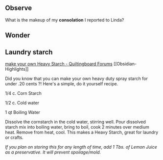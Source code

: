 ## Observe

What is the makeup of my **consolation** I reported to Linda? 

## Wonder

## Laundry starch

[make your own Heavy Starch - Quiltingboard Forums](https://www.quiltingboard.com/main-f1/make-your-own-heavy-starch-t158141.html) [[Obsidian-Highlights]]

Did you know that you can make your own heavy duty spray starch for under .20 cents ?! Here's a simple, do it yourself recipe.

1/4 c. Corn Starch

1/2 c. Cold water

1 qt Boiling Water

Dissolve the cornstarch in the cold water, stirring well. Pour dissolved starch mix into boiling water, bring to boil, cook 2 minutes over medium heat. Remove from heat, cool. This makes a Heavy Starch, great for laundry or crafts.

*If you plan on storing this for any length of time, add 1 Tbs. of Lemon Juice as a preservative. It will prevent spoilage/mold.*
